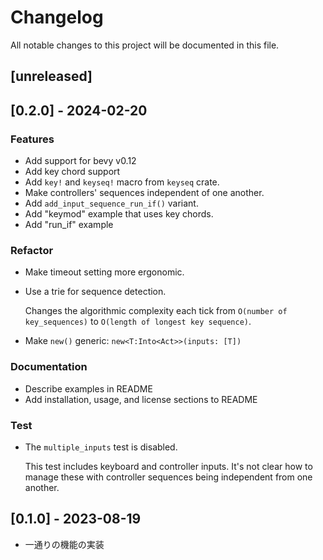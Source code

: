 # Changelog

All notable changes to this project will be documented in this file.

## [unreleased]

## [0.2.0] - 2024-02-20

### Features

- Add support for bevy v0.12
- Add key chord support
- Add `key!` and `keyseq!` macro from `keyseq` crate.
- Make controllers' sequences independent of one another.
- Add `add_input_sequence_run_if()` variant.
- Add "keymod" example that uses key chords.
- Add "run_if" example

### Refactor

- Make timeout setting more ergonomic.
- Use a trie for sequence detection.

  Changes the algorithmic complexity each tick from `O(number of key_sequences)`
  to `O(length of longest key sequence)`.

- Make `new()` generic: `new<T:Into<Act>>(inputs: [T])`

### Documentation

- Describe examples in README
- Add installation, usage, and license sections to README

### Test

- The `multiple_inputs` test is disabled.

  This test includes keyboard and controller inputs. It's not clear how to
  manage these with controller sequences being independent from one another.

## [0.1.0] - 2023-08-19

- 一通りの機能の実装
